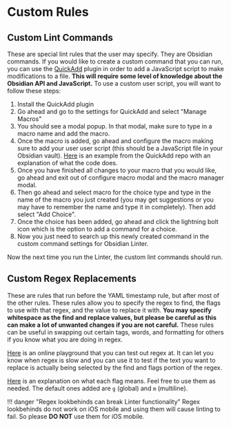 # Custom Rules

## Custom Lint Commands

These are special lint rules that the user may specify. They are Obsidian commands. If you would like to create a custom command that you can run, you can use the [QuickAdd](https://github.com/chhoumann/quickadd) plugin in order to add a JavaScript script to make modifications to a file. **This will require some level of knowledge about the Obsidian API and JavaScript.** To use a custom user script, you will want to follow these steps:

1. Install the QuickAdd plugin
2. Go ahead and go to the settings for QuickAdd and select "Manage Macros"
3. You should see a modal popup. In that modal, make sure to type in a macro name and add the macro.
4. Once the macro is added, go ahead and configure the macro making sure to add your user user script (this should be a JavaScript file in your Obsidian vault). [Here](https://github.com/chhoumann/quickadd/blob/master/docs/docs/Examples/Macro_LogBookToDailyJournal.md) is an example from the QuickAdd repo with an explanation of what the code does.
5. Once you have finished all changes to your macro that you would like, go ahead and exit out of configure macro modal and the macro manager modal.
6. Then go ahead and select macro for the choice type and type in the name of the macro you just created (you may get suggestions or you may have to remember the name and type it in completely). Then add select "Add Choice".
7. Once the choice has been added, go ahead and click the lightning bolt icon which is the option to add a command for a choice.
8. Now you just need to search up this newly created command in the custom command settings for Obsidian Linter.

Now the next time you run the Linter, the custom lint commands should run.

## Custom Regex Replacements

These are rules that run before the YAML timestamp rule, but after most of the other rules. These rules allow you to specify
the regex to find, the flags to use with that regex, and the value to replace it with. **You may specify whitespace as
the find and replace values, but please be careful as this can make a lot of unwanted changes if you are not careful.**
These rules can be useful in swapping out certain tags, words, and formatting for others if you know what you are doing in regex.

[Here](https://regexr.com/) is an online playground that you can test out regex at. It can let you know when regex is slow and you can use it to test if the text you want to replace is actually being selected by the find and flags portion of the regex.

[Here](https://javascript.info/regexp-introduction#flags) is an explanation on what each flag means. Feel free to use them as needed. The default ones added are `g` (global) and `m` (multiline).

!!! danger "Regex lookbehinds can break Linter functionality"
    Regex lookbehinds do not work on iOS mobile and using them will cause linting to fail. So please **DO NOT** use them for iOS mobile.

